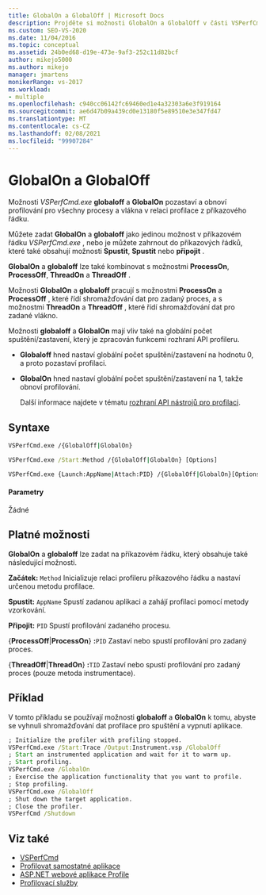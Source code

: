 ```yaml
---
title: GlobalOn a GlobalOff | Microsoft Docs
description: Projděte si možnosti GlobalOn a GlobalOff v části VSPerfCmd.exe. Tyto možnosti pozastaví a obnoví profilování pro procesy a vlákna v relaci profilace z příkazového řádku.
ms.custom: SEO-VS-2020
ms.date: 11/04/2016
ms.topic: conceptual
ms.assetid: 24b0ed68-d19e-473e-9af3-252c11d82bcf
author: mikejo5000
ms.author: mikejo
manager: jmartens
monikerRange: vs-2017
ms.workload:
- multiple
ms.openlocfilehash: c940cc06142fc69460ed1e4a32303a6e3f919164
ms.sourcegitcommit: ae6d47b09a439cd0e13180f5e89510e3e347fd47
ms.translationtype: MT
ms.contentlocale: cs-CZ
ms.lasthandoff: 02/08/2021
ms.locfileid: "99907284"
---
```

# <a name="globalon-and-globaloff"></a>GlobalOn a GlobalOff
Možnosti *VSPerfCmd.exe* **globaloff** a **GlobalOn** pozastaví a obnoví profilování pro všechny procesy a vlákna v relaci profilace z příkazového řádku.

 Můžete zadat **GlobalOn** a **globaloff** jako jedinou možnost v příkazovém řádku *VSPerfCmd.exe* , nebo je můžete zahrnout do příkazových řádků, které také obsahují možnosti **Spustit**, **Spustit** nebo **připojit** .

 **GlobalOn** a **globaloff** lze také kombinovat s možnostmi **ProcessOn**, **ProcessOff**, **ThreadOn** a **ThreadOff** .

 Možnosti **GlobalOn** a **globaloff** pracují s možnostmi **ProcessOn** a **ProcessOff** , které řídí shromažďování dat pro zadaný proces, a s možnostmi **ThreadOn** a **ThreadOff** , které řídí shromažďování dat pro zadané vlákno.

 Možnosti **globaloff** a **GlobalOn** mají vliv také na globální počet spuštění/zastavení, který je zpracován funkcemi rozhraní API profileru.

- **Globaloff** hned nastaví globální počet spuštění/zastavení na hodnotu 0, a proto pozastaví profilaci.

- **GlobalOn** hned nastaví globální počet spuštění/zastavení na 1, takže obnoví profilování.

  Další informace najdete v tématu [rozhraní API nástrojů pro profilaci](../profiling/profiling-tools-apis.md).

## <a name="syntax"></a>Syntaxe

```cmd
VSPerfCmd.exe /{GlobalOff|GlobalOn}

VSPerfCmd.exe /Start:Method /{GlobalOff|GlobalOn} [Options]

VSPerfCmd.exe {Launch:AppName|Attach:PID} /{GlobalOff|GlobalOn}[Options]
```

#### <a name="parameters"></a>Parametry
 Žádné

## <a name="valid-options"></a>Platné možnosti
 **GlobalOn** a **globaloff** lze zadat na příkazovém řádku, který obsahuje také následující možnosti.

 **Začátek:** `Method` Inicializuje relaci profileru příkazového řádku a nastaví určenou metodu profilace.

 **Spustit:** `AppName` Spustí zadanou aplikaci a zahájí profilaci pomocí metody vzorkování.

 **Připojit:** `PID` Spustí profilování zadaného procesu.

 {**ProcessOff**&#124;**ProcessOn**} **:**`PID` Zastaví nebo spustí profilování pro zadaný proces.

 {**ThreadOff**&#124;**ThreadOn**} **:**`TID` Zastaví nebo spustí profilování pro zadaný proces (pouze metoda instrumentace).

## <a name="example"></a>Příklad
 V tomto příkladu se používají možnosti **globaloff** a **GlobalOn** k tomu, abyste se vyhnuli shromažďování dat profilace pro spuštění a vypnutí aplikace.

```cmd
; Initialize the profiler with profiling stopped.
VSPerfCmd.exe /Start:Trace /Output:Instrument.vsp /GlobalOff
; Start an instrumented application and wait for it to warm up.
; Start profiling.
VSPerfCmd.exe /GlobalOn
; Exercise the application functionality that you want to profile.
; Stop profiling.
VSPerfCmd.exe /GlobalOff
; Shut down the target application.
; Close the profiler.
VSPerfCmd /Shutdown

```

## <a name="see-also"></a>Viz také
- [VSPerfCmd](../profiling/vsperfcmd.md)
- [Profilovat samostatné aplikace](../profiling/command-line-profiling-of-stand-alone-applications.md)
- [ASP.NET webové aplikace Profile](../profiling/command-line-profiling-of-aspnet-web-applications.md)
- [Profilovací služby](../profiling/command-line-profiling-of-services.md)
